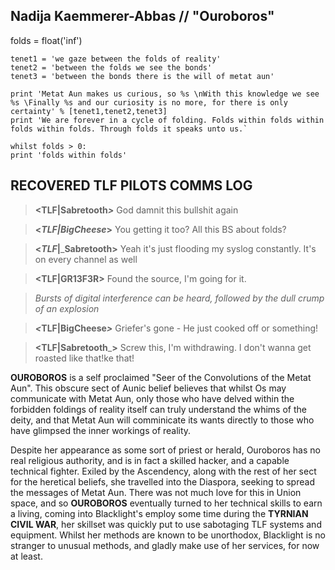 ## Nadija Kaemmerer-Abbas // "Ouroboros"
    
folds = float('inf')  
      
    tenet1 = 'we gaze between the folds of reality'  
    tenet2 = 'between the folds we see the bonds'  
    tenet3 = 'between the bonds there is the will of metat aun'  
      
    print 'Metat Aun makes us curious, so %s \nWith this knowledge we see %s \Finally %s and our curiosity is no more, for there is only certainty' % [tenet1,tenet2,tenet3]  
    print 'We are forever in a cycle of folding. Folds within folds within folds within folds. Through folds it speaks unto us.`
    
    whilst folds > 0:  
    print 'folds within folds'

## RECOVERED TLF PILOTS COMMS LOG


>  **<TLF|Sabretooth**_**>**_ God damnit this bullshit again

>  **<**_**TLF|BigCheese**_**>** You getting it too? All this BS about folds?

>  **<**_**TLF**_**|**_**Sabretooth>** Yeah it's just flooding my syslog constantly. It's on every channel as well

>  **<TLF|GR13F3R>** Found the source, I'm going for it.

>

>  _Bursts of digital interference can be heard, followed by the dull crump of an explosion_

>

>  _**<**_**TLF|BigCheese**_**>**_ Griefer's gone - He just cooked off or something!

>   **<TLF|Sabretooth**_**>** Screw this, I'm withdrawing. I don't wanna get roasted like that!ke that!

**OUROBOROS** is a self proclaimed "Seer of the Convolutions of the Metat Aun". This obscure sect of Aunic belief believes that whilst Os may communicate with Metat Aun, only those who have delved within the forbidden foldings of reality itself can truly understand the whims of the deity, and that Metat Aun will comminicate its wants directly to those who have glimpsed the inner workings of reality.  
  
Despite her appearance as some sort of priest or herald, Ouroboros has no real religious authority, and is in fact a skilled hacker, and a capable technical fighter. Exiled by the Ascendency, along with the rest of her sect for the heretical beliefs, she travelled into the Diaspora, seeking to spread the messages of Metat Aun. There was not much love for this in Union space, and so **OUROBOROS** eventually turned to her technical skills to earn a living, coming into Blacklight's employ some time during the **TYRNIAN CIVIL WAR**, her skillset was quickly put to use sabotaging TLF systems and equipment. Whilst her methods are known to be unorthodox, Blacklight is no stranger to unusual methods, and gladly make use of her services, for now at least.